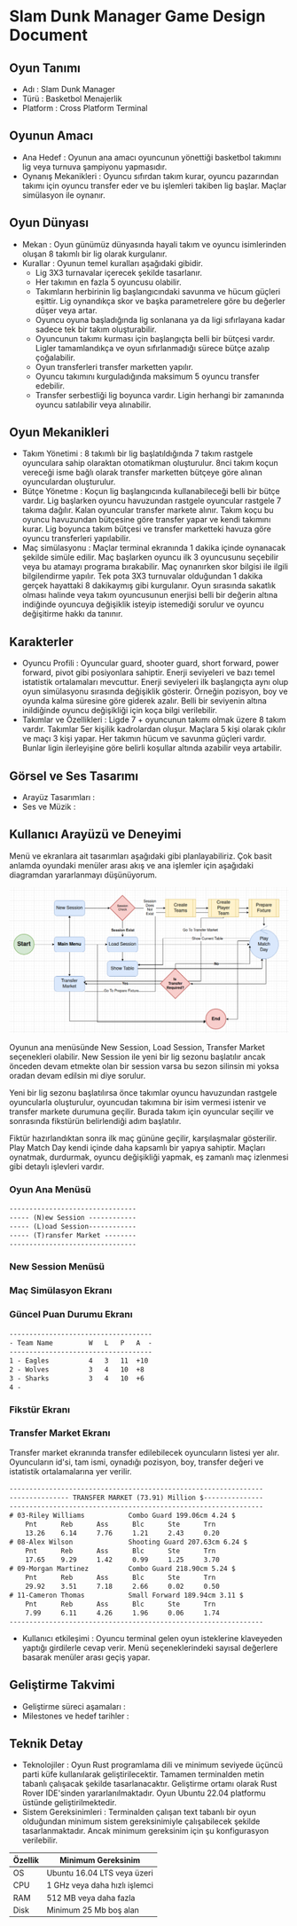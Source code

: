 # Slam Dunk Manager Game Design Document

## Oyun Tanımı

- Adı  : Slam Dunk Manager
- Türü : Basketbol Menajerlik
- Platform : Cross Platform Terminal

## Oyunun Amacı

- Ana Hedef : Oyunun ana amacı oyuncunun yönettiği basketbol takımını lig veya turnuva şampiyonu yapmasıdır.
- Oynanış Mekanikleri : Oyuncu sıfırdan takım kurar, oyuncu pazarından takımı için oyuncu transfer eder ve bu işlemleri takiben lig başlar. Maçlar simülasyon ile oynanır.

## Oyun Dünyası

- Mekan : Oyun günümüz dünyasında hayali takım ve oyuncu isimlerinden oluşan 8 takımlı bir lig olarak kurgulanır.
- Kurallar : Oyunun temel kuralları aşağıdaki gibidir.
  - Lig 3X3 turnavalar içerecek şekilde tasarlanır. 
  - Her takımın en fazla 5 oyuncusu olabilir.
  - Takımların herbirinin lig başlangıcındaki savunma ve hücum güçleri eşittir. Lig oynandıkça skor ve başka parametrelere göre bu değerler düşer veya artar.
  - Oyuncu oyuna başladığında lig sonlanana ya da ligi sıfırlayana kadar sadece tek bir takım oluşturabilir.
  - Oyuncunun takımı kurması için başlangıçta belli bir bütçesi vardır. Ligler tamamlandıkça ve oyun sıfırlanmadığı sürece bütçe azalıp çoğalabilir.
  - Oyun transferleri transfer marketten yapılır.
  - Oyuncu takımını kurguladığında maksimum 5 oyuncu transfer edebilir.
  - Transfer serbestliği lig boyunca vardır. Ligin herhangi bir zamanında oyuncu satılabilir veya alınabilir.

## Oyun Mekanikleri

- Takım Yönetimi : 8 takımlı bir lig başlatıldığında 7 takım rastgele oyunculara sahip olaraktan otomatikman oluşturulur. 8nci takım koçun vereceği isme bağlı olarak transfer marketten bütçeye göre alınan oyunculardan oluşturulur.
- Bütçe Yönetme : Koçun lig başlangıcında kullanabileceği belli bir bütçe vardır. Lig başlarken oyuncu havuzundan rastgele oyuncular rastgele 7 takıma dağılır. Kalan oyuncular transfer markete alınır. Takım koçu bu oyuncu havuzundan bütçesine göre transfer yapar ve kendi takımını kurar. Lig boyunca takım bütçesi ve transfer marketteki havuza göre oyuncu transferleri yapılabilir.
- Maç simülasyonu : Maçlar terminal ekranında 1 dakika içinde oynanacak şekilde simüle edilir. Maç başlarken oyuncu ilk 3 oyuncusunu seçebilir veya bu atamayı programa bırakabilir. Maç oynanırken skor bilgisi ile ilgili bilgilendirme yapılır. Tek pota 3X3 turnuvalar olduğundan 1 dakika gerçek hayattaki 8 dakikaymış gibi kurgulanır. Oyun sırasında sakatlık olması halinde veya takım oyuncusunun enerjisi belli bir değerin altına indiğinde oyuncuya değişiklik isteyip istemediği sorulur ve oyuncu değişitirme hakkı da tanınır. 

## Karakterler

- Oyuncu Profili : Oyuncular guard, shooter guard, short forward, power forward, pivot gibi posiyonlara sahiptir. Enerji seviyeleri ve bazı temel istatistik ortalamaları mevcuttur. Enerji seviyeleri ilk başlangıçta aynı olup oyun simülasyonu sırasında değişiklik gösterir. Örneğin pozisyon, boy ve oyunda kalma süresine göre giderek azalır. Belli bir seviyenin altına inildiğinde oyuncu değişikliği için koça bilgi verilebilir.
- Takımlar ve Özellikleri : Ligde 7 + oyuncunun takımı olmak üzere 8 takım vardır. Takımlar 5er kişilik kadrolardan oluşur. Maçlara 5 kişi olarak çıkılır ve maçı 3 kişi yapar. Her takımın hücum ve savunma güçleri vardır. Bunlar ligin ilerleyişine göre belirli koşullar altında azabilir veya artabilir.

## Görsel ve Ses Tasarımı

- Arayüz Tasarımları :
- Ses ve Müzik :

## Kullanıcı Arayüzü ve Deneyimi

Menü ve ekranlara ait tasarımları aşağıdaki gibi planlayabiliriz. Çok basit anlamda oyundaki menüler arası akış ve ana işlemler için aşağıdaki diagramdan yararlanmayı düşünüyorum.

![GameFlowchart.png](GameFlowchart.png)

Oyunun ana menüsünde New Session, Load Session, Transfer Market seçenekleri olabilir. New Session ile yeni bir lig sezonu başlatılır ancak önceden devam etmekte olan bir session varsa bu sezon silinsin mi yoksa oradan devam edilsin mi diye sorulur.

Yeni bir lig sezonu başlatılırsa önce takımlar oyuncu havuzundan rastgele oyuncularla oluşturulur, oyuncudan takımına bir isim vermesi istenir ve transfer markete durumuna geçilir. Burada takım için oyuncular seçilir ve sonrasında fikstürün belirlendiği adım başlatılır. 

Fiktür hazırlandıktan sonra ilk maç gününe geçilir, karşılaşmalar gösterilir. Play Match Day kendi içinde daha kapsamlı bir yapıya sahiptir. Maçları oynatmak, durdurmak, oyuncu değişikliği yapmak, eş zamanlı maç izlenmesi gibi detaylı işlevleri vardır.

### Oyun Ana Menüsü

```text
--------------------------------
----- (N)ew Session ------------
----- (L)oad Session------------
----- (T)ransfer Market --------
--------------------------------
```

### New Session Menüsü

### Maç Simülasyon Ekranı

### Güncel Puan Durumu Ekranı

```text
------------------------------------
- Team Name         W   L   P   A  -
------------------------------------
1 - Eagles          4   3   11  +10
2 - Wolves          3   4   10  +8
3 - Sharks          3   4   10  +6
4 - 
```

### Fikstür Ekranı

### Transfer Market Ekranı

Transfer market ekranında transfer edilebilecek oyuncuların listesi yer alır. Oyuncuların id'si, tam ismi, oynadığı pozisyon, boy, transfer değeri ve istatistik ortalamalarına yer verilir.

```text
----------------------------------------------------------------
--------------- TRANSFER MARKET (73.91) Million $---------------
----------------------------------------------------------------
# 03-Riley Williams           Combo Guard 199.06cm 4.24 $
	Pnt      Reb      Ass      Blc      Ste      Trn     
	13.26    6.14     7.76     1.21     2.43     0.20    
# 08-Alex Wilson              Shooting Guard 207.63cm 6.24 $
	Pnt      Reb      Ass      Blc      Ste      Trn     
	17.65    9.29     1.42     0.99     1.25     3.70    
# 09-Morgan Martinez          Combo Guard 218.90cm 5.24 $
	Pnt      Reb      Ass      Blc      Ste      Trn     
	29.92    3.51     7.18     2.66     0.02     0.50    
# 11-Cameron Thomas           Small Forward 189.94cm 3.11 $
	Pnt      Reb      Ass      Blc      Ste      Trn     
	7.99     6.11     4.26     1.96     0.06     1.74    
----------------------------------------------------------------
```

- Kullanıcı etkileşimi : Oyuncu terminal gelen oyun isteklerine klaveyeden yaptığı girdilerle cevap verir. Menü seçeneklerindeki sayısal değerlere basarak menüler arası geçiş yapar.

## Geliştirme Takvimi

- Geliştirme süreci aşamaları :
- Milestones ve hedef tarihler :

## Teknik Detay

- Teknolojiler : Oyun Rust programlama dili ve minimum seviyede üçüncü parti küfe kullanılarak geliştirilecektir. Tamamen terminalden metin tabanlı çalışacak şekilde tasarlanacaktır. Geliştirme ortamı olarak Rust Rover IDE'sinden yararlanılmaktadır. Oyun Ubuntu 22.04 platformu üstünde geliştirilmektedir.  
- Sistem Gereksinimleri : Terminalden çalışan text tabanlı bir oyun olduğundan minimum sistem gereksinimiyle çalışabilecek şekilde tasarlanmaktadır. Ancak minimum gereksinim için şu konfigurasyon verilebilir.

| Özellik | Minimum Gereksinim            |
|---------|-------------------------------|
| OS      | Ubuntu 16.04 LTS veya üzeri   |
| CPU     | 1 GHz veya daha hızlı işlemci |
| RAM     | 512 MB veya daha fazla        |
| Disk    | Minimum 25 Mb boş alan        |

